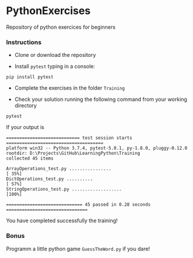 # PythonExercises
Repository of python exercices for beginners

### Instructions
- Clone or download the repository

- Install ```pytest``` typing in a console:
```
pip install pytest
```

- Complete the exercises in the folder ```Training```

- Check your solution running the following command from your working directory
```
pytest
```

If your output is
```
============================ test session starts ===================================== 
platform win32 -- Python 3.7.4, pytest-5.0.1, py-1.8.0, pluggy-0.12.0
rootdir: D:\Projects\GitHub\LearningPython\Training
collected 45 items                                                                                                                                                                                                        

ArrayOperations_test.py ................                                       [ 35%] 
DictOperations_test.py ..........                                              [ 57%] 
StringOperations_test.py ...................                                   [100%] 

============================= 45 passed in 0.28 seconds ===============================
```

You have completed successfully the training!

### Bonus

Programm a little python game ```GuessTheWord.py``` if you dare!
